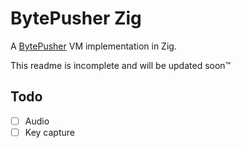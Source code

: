 # BytePusher Zig

A [BytePusher](https://esolangs.org/wiki/BytePusher) VM implementation in Zig.

This readme is incomplete and will be updated soon™️

## Todo
- [ ] Audio
- [ ] Key capture
